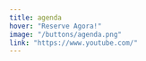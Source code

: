 ```yaml
---
title: agenda
hover: "Reserve Agora!"
image: "/buttons/agenda.png"
link: "https://www.youtube.com/"
---
```

